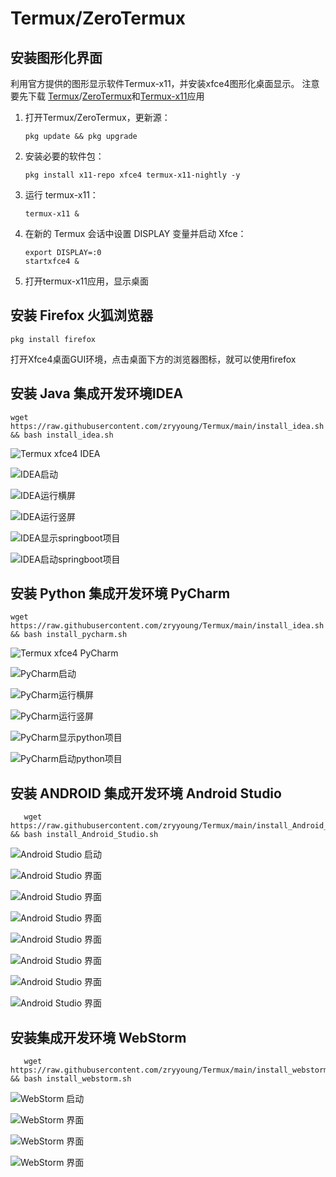 # Termux/ZeroTermux
## 安装图形化界面
利用官方提供的图形显示软件Termux-x11，并安装xfce4图形化桌面显示。
注意要先下载 [Termux](https://github.com/termux/termux-app/releases)/[ZeroTermux](https://od.ixcmstudio.cn/repository/main/ZeroTermux/)和[Termux-x11](https://github.com/termux/termux-x11/releases)应用

1. 打开Termux/ZeroTermux，更新源：

   ```
   pkg update && pkg upgrade
   ```
   
2. 安装必要的软件包：

   ```
   pkg install x11-repo xfce4 termux-x11-nightly -y   
   ```

3. 运行 termux-x11：

   ```
   termux-x11 &
   ```

4. 在新的 Termux 会话中设置 DISPLAY 变量并启动 Xfce：

   ```
   export DISPLAY=:0
   startxfce4 &
   ```
   
5. 打开termux-x11应用，显示桌面

## 安装 Firefox 火狐浏览器

   ```
   pkg install firefox
   ```

打开Xfce4桌面GUI环境，点击桌面下方的浏览器图标，就可以使用firefox

## 安装 Java 集成开发环境IDEA

   ```
   wget https://raw.githubusercontent.com/zryyoung/Termux/main/install_idea.sh && bash install_idea.sh
   ```

![Termux xfce4 IDEA](img/Image_1749313966385.jpg)


![IDEA启动](img/Image_1749313963609.jpg)


![IDEA运行横屏](img/Image_1749313961608.jpg)

![IDEA运行竖屏](img/Image_1749313959470.jpg)

![IDEA显示springboot项目](img/Image_1749313933154.jpg)

![IDEA启动springboot项目](img/Image_1749313957258.jpg)

## 安装 Python 集成开发环境 PyCharm

   ```
   wget https://raw.githubusercontent.com/zryyoung/Termux/main/install_idea.sh && bash install_pycharm.sh
   ```

![Termux xfce4 PyCharm](img/Image_1749315597915.jpg)


![PyCharm启动](img/Image_1749315601328.jpg)


![PyCharm运行横屏](img/Image_1749315603449.jpg)

![PyCharm运行竖屏](img/Image_1749315605261.jpg)

![PyCharm显示python项目](img/Image_1749315607055.jpg)

![PyCharm启动python项目](img/Image_1749315608815.jpg)


## 安装 ANDROID 集成开发环境 Android Studio

```
   wget https://raw.githubusercontent.com/zryyoung/Termux/main/install_Android_Studio.sh && bash install_Android_Studio.sh
   ```
   
![Android Studio 启动](img/Image_2025-10-15_15-13-42.jpg)

![Android Studio 界面](img/Image_2025-10-15_15-13-424.jpeg)

![Android Studio 界面](img/Image_2025-10-15_15-13-421.jpeg)

![Android Studio 界面](img/Image_2025-10-15_15-13-422.jpeg)

![Android Studio 界面](img/Image_2025-10-15_15-13-423.jpeg)

![Android Studio 界面](img/Image_2025-10-15_15-13-425.jpeg)

![Android Studio 界面](img/Image_2025-10-15_15-13-426.jpeg)

![Android Studio 界面](img/Image_2025-10-15_15-13-427.jpeg)


## 安装集成开发环境 WebStorm

```
   wget https://raw.githubusercontent.com/zryyoung/Termux/main/install_webstorm.sh && bash install_webstorm.sh
   ```
   
![WebStorm 启动](img/Image_2025-10-15_17-23-18.jpg)

![WebStorm 界面](img/Image_2025-10-15_17-23-23.jpg)

![WebStorm 界面](img/Image_2025-10-15_17-23-36.jpg)

![WebStorm 界面](img/Image_2025-10-15_17-23-41.jpg)